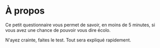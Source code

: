 # À propos

Ce petit questionnaire vous permet de savoir, en moins de 5 minutes, si vous avez une chance de pouvoir vous dire écolo.

N'ayez crainte, faites le test. Tout sera expliqué rapidement.
